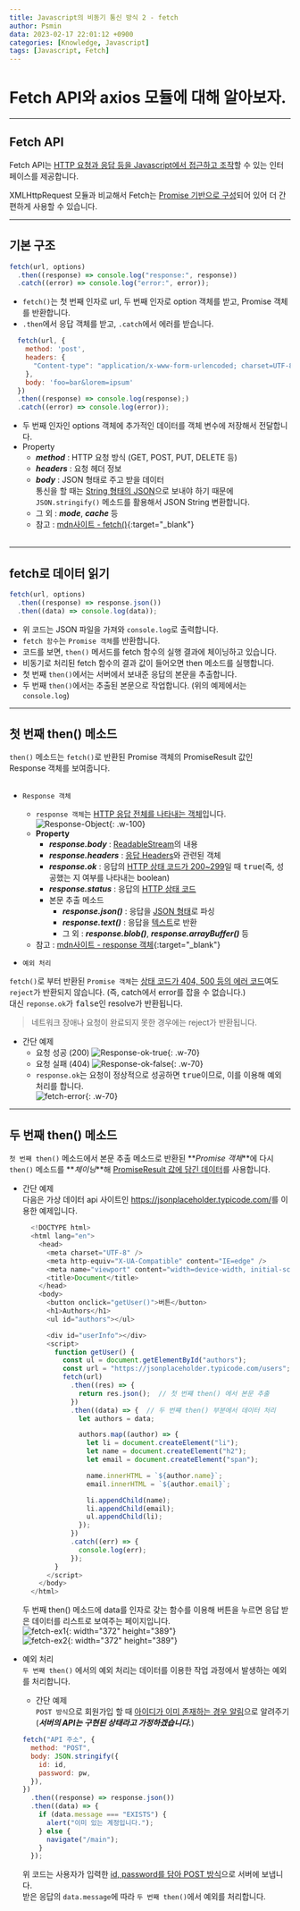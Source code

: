 ```yaml
---
title: Javascript의 비동기 통신 방식 2 - fetch
author: Psmin
data: 2023-02-17 22:01:12 +0900
categories: [Knowledge, Javascript]
tags: [Javascript, Fetch]
---
```


# Fetch API와 axios 모듈에 대해 알아보자.

---

## Fetch API

Fetch API는 <u>HTTP 요청과 응답 등을 Javascript에서 접근하고 조작</u>할 수 있는 인터페이스를 제공합니다.

XMLHttpRequest 모듈과 비교해서 Fetch는 <u>Promise 기반으로 구성</u>되어 있어 더 간편하게 사용할 수 있습니다.

---

## 기본 구조

```js
fetch(url, options)
  .then((response) => console.log("response:", response))
  .catch((error) => console.log("error:", error));
```

- `fetch()`는 첫 번째 인자로 url, 두 번째 인자로 option 객체를 받고, Promise 객체를 반환합니다.
- `.then`에서 응답 객체를 받고, `.catch`에서 에러를 받습니다.

```js
  fetch(url, {
    method: 'post',
    headers: {
      "Content-type": "application/x-www-form-urlencoded; charset=UTF-8"
    },
    body: 'foo=bar&lorem=ipsum'
  })
  .then((response) => console.log(response);)
  .catch((error) => console.log(error));
```

- 두 번째 인자인 options 객체에 추가적인 데이터를 객체 변수에 저장해서 전달합니다.
- Property
  - **_method_** : HTTP 요청 방식 (GET, POST, PUT, DELETE 등)
  - **_headers_** : 요청 헤더 정보
  - **_body_** : JSON 형태로 주고 받을 데이터  
    통신을 할 때는 <u>String 형태의 JSON</u>으로 보내야 하기 때문에 `JSON.stringify()` 메소드를 활용해서 JSON String 변환합니다.
  - 그 외 : **_mode_**, **_cache_** 등
  - 참고 : [mdn사이트 - fetch()](https://developer.mozilla.org/en-US/docs/Web/API/fetch){:target="\_blank"}  
    <br/>

---

## fetch로 데이터 읽기

```js
fetch(url, options)
  .then((response) => response.json())
  .then((data) => console.log(data));
```

- 위 코드는 JSON 파일을 가져와 `console.log`로 출력합니다.
- `fetch 함수`는 `Promise 객체`를 반환합니다.
- 코드를 보면, `then()` 메서드를 fetch 함수의 실행 결과에 체이닝하고 있습니다.
- 비동기로 처리된 fetch 함수의 결과 값이 들어오면 then 메소드를 실행합니다.
- 첫 번째 `then()`에서는 서버에서 보내준 응답의 본문을 추출합니다.
- 두 번째 `then()`에서는 추출된 본문으로 작업합니다. (위의 예제에서는 `console.log`)

---

## 첫 번째 then() 메소드

`then()` 메소드는 `fetch()`로 반환된 Promise 객체의 PromiseResult 값인 Response 객체를 보여줍니다.  
<br/>

- `Response 객체`

  - `response 객체`는 <u>HTTP 응답 전체를 나타내는 객체</u>입니다.
    ![Response-Object](/assets//img/response.png){: .w-100}
  - **Property**
    - **_response.body_** : <u>ReadableStream</u>의 내용
    - **_response.headers_** : <u>응답 Headers</u>와 관련된 객체
    - **_response.ok_** : 응답의 <u>HTTP 상태 코드가 200~299</u>일 때 <kbd>true</kbd>(즉, 성공했는 지 여부를 나타내는 boolean)
    - **_response.status_** : 응답의 <u>HTTP 상태 코드</u>
    - 본문 추출 메소드
      - **_response.json()_** : 응답을 <u>JSON 형태</u>로 파싱
      - **_response.text()_** : 응답을 <u>텍스트</u>로 반환
      - 그 외 : **_response.blob()_**, **_response.arrayBuffer()_** 등
  - 참고 : [mdn사이트 - response 객체](https://developer.mozilla.org/en-US/docs/Web/API/Response){:target="\_blank"}

- `예외 처리`

`fetch()`로 부터 반환된 `Promise 객체`는 <u>상태 코드가 404, 500 등의 에러 코드</u>여도 `reject`가 반환되지 않습니다. (즉, catch에서 error를 잡을 수 없습니다.)  
대신 `reponse.ok`가 <kbd>false</kbd>인 resolve가 반환됩니다.

> 네트워크 장애나 요청이 완료되지 못한 경우에는 reject가 반환됩니다.

- 간단 예제
  - 요청 성공 (200)
    ![Response-ok-true](/assets//img/ok-true.png){: .w-70}
  - 요청 실패 (404)
    ![Response-ok-false](/assets//img/ok-false.png){: .w-70}
  - `response.ok`는 요청이 정상적으로 성공하면 <kbd>true</kbd>이므로, 이를 이용해 예외 처리를 합니다.  
    ![fetch-error](/assets//img/fetch-error.png){: .w-70}

---

## 두 번째 then() 메소드

`첫 번째 then()` 메소드에서 본문 추출 메소드로 반환된 **_Promise 객체_**에 다시 `then()` 메소드를 **_체이닝_**해 <u>PromiseResult 값에 담긴 데이터</u>를 사용합니다.

- 간단 예제  
  다음은 가상 데이터 api 사이트인 <https://jsonplaceholder.typicode.com/>를 이용한 예제입니다.

  ```js
    <!DOCTYPE html>
    <html lang="en">
      <head>
        <meta charset="UTF-8" />
        <meta http-equiv="X-UA-Compatible" content="IE=edge" />
        <meta name="viewport" content="width=device-width, initial-scale=1.0" />
        <title>Document</title>
      </head>
      <body>
        <button onclick="getUser()">버튼</button>
        <h1>Authors</h1>
        <ul id="authors"></ul>

        <div id="userInfo"></div>
        <script>
          function getUser() {
            const ul = document.getElementById("authors");
            const url = "https://jsonplaceholder.typicode.com/users";
            fetch(url)
              .then((res) => {
                return res.json();  // 첫 번쨰 then() 에서 본문 추출
              })
              .then((data) => {  // 두 번쨰 then() 부분에서 데이터 처리
                let authors = data;

                authors.map((author) => {
                  let li = document.createElement("li");
                  let name = document.createElement("h2");
                  let email = document.createElement("span");

                  name.innerHTML = `${author.name}`;
                  email.innerHTML = `${author.email}`;

                  li.appendChild(name);
                  li.appendChild(email);
                  ul.appendChild(li);
                });
              })
              .catch((err) => {
                console.log(err);
              });
          }
        </script>
      </body>
    </html>
  ```

  두 번째 then() 메소드에 data를 인자로 갖는 함수를 이용해 버튼을 누르면 응답 받은 데이터를 리스트로 보여주는 페이지입니다.  
  ![fetch-ex1](/assets//img/ex1.png){: width="372" height="389"}  
  ![fetch-ex2](/assets//img/ex2.png){: width="372" height="389"}

- 예외 처리  
  `두 번째 then()` 에서의 예외 처리는 데이터를 이용한 작업 과정에서 발생하는 예외를 처리합니다.

  - 간단 예제  
    `POST 방식`으로 회원가입 할 때 <u>아이디가 이미 존재하는 경우 알림</u>으로 알려주기  
    (**_서버의 API는 구현된 상태라고 가정하겠습니다._**)

  ```js
  fetch("API 주소", {
    method: "POST",
    body: JSON.stringify({
      id: id,
      password: pw,
    }),
  })
    .then((response) => response.json())
    .then((data) => {
      if (data.message === "EXISTS") {
        alert("이미 있는 계정입니다.");
      } else {
        navigate("/main");
      }
    });
  ```

  위 코드는 사용자가 입력한 <u>id, password를 담아 POST 방식</u>으로 서버에 보냅니다.  
   받은 응답의 `data.message`에 따라 `두 번째 then()`에서 예외를 처리합니다.
